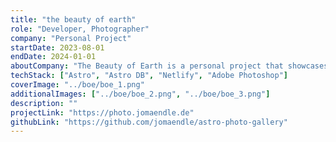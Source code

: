 ```yaml
---
title: "the beauty of earth"
role: "Developer, Photographer"
company: "Personal Project"
startDate: 2023-08-01
endDate: 2024-01-01
aboutCompany: "The Beauty of Earth is a personal project that showcases the beauty of our planet through landscape photography. I took all of the photos, built the website using Astro, and deployed it on Netlify."
techStack: ["Astro", "Astro DB", "Netlify", "Adobe Photoshop"]
coverImage: "../boe/boe_1.png"
additionalImages: ["../boe/boe_2.png", "../boe/boe_3.png"]
description: ""
projectLink: "https://photo.jomaendle.de"
githubLink: "https://github.com/jomaendle/astro-photo-gallery"
---
```

